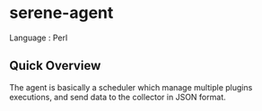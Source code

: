 serene-agent
============

Language : Perl

Quick Overview
--------------
The agent is basically a scheduler which manage multiple plugins executions, and send data to the collector in JSON format.


